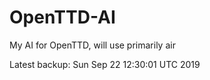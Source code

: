 # OpenTTD-AI
My AI for OpenTTD, will use primarily air

Latest backup: Sun Sep 22 12:30:01 UTC 2019
